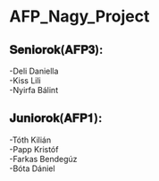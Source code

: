 # AFP_Nagy_Project

## 𝐒𝐞𝐧𝐢𝐨𝐫𝐨𝐤(𝐀𝐅𝐏𝟑): 
-Deli Daniella    
-Kiss Lili     
-Nyirfa Bálint

## 𝐉𝐮𝐧𝐢𝐨𝐫𝐨𝐤(𝐀𝐅𝐏𝟏):
-Tóth Kilián    
-Papp Kristóf    
-Farkas Bendegúz   
-Bóta Dániel